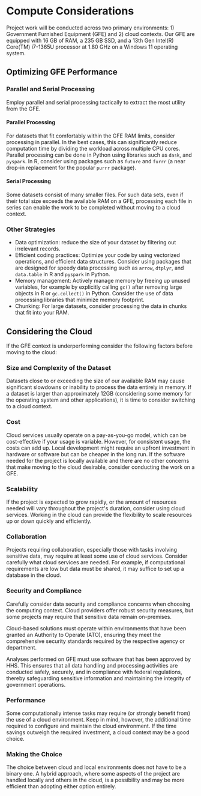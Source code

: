 # Compute Considerations

Project work will be conducted across two primary environments: 1) Government Furnished Equipment (GFE) and 2) cloud contexts. Our GFE are equipped with 16 GB of RAM, a 235 GB SSD, and a 13th Gen Intel(R) Core(TM) i7-1365U processor at 1.80 GHz on a Windows 11 operating system.

## Optimizing GFE Performance

### Parallel and Serial Processing

Employ parallel and serial processing tactically to extract the most utility from the GFE.

#### Parallel Processing

For datasets that fit comfortably within the GFE RAM limits, consider processing in parallel. In the best cases, this can significantly reduce computation time by dividing the workload across multiple CPU cores. Parallel processing can be done in Python using libraries such as `dask`, and `pyspark`. In R, consider using packages such as `future` and `furrr` (a near drop-in replacement for the popular `purrr` package).

#### Serial Processing

Some datasets consist of many smaller files. For such data sets, even if their total size exceeds the available RAM on a GFE, processing each file in series can enable the work to be completed without moving to a cloud context.

### Other Strategies
- Data optimization: reduce the size of your dataset by filtering out irrelevant records.
- Efficient coding practices: Optimize your code by using vectorized operations, and efficient data structures. Consider using packages that are designed for speedy data processing such as `arrow`, `dtplyr`, and `data.table` in R and `pyspark` in Python.
- Memory management: Actively manage memory by freeing up unused variables, for example by explicitly calling `gc()` after removing large objects in R or `gc.collect()` in Python. Consider the use of data processing libraries that minimize memory footprint.
- Chunking: For large datasets, consider processing the data in chunks that fit into your RAM.

## Considering the Cloud

If the GFE context is underperforming consider the following factors before moving to the cloud:

### Size and Complexity of the Dataset

Datasets close to or exceeding the size of our available RAM may cause significant slowdowns or inability to process the data entirely in memory. If a dataset is larger than approximately 12GB (considering some memory for the operating system and other applications), it is time to consider switching to a cloud context.

### Cost 

Cloud services usually operate on a pay-as-you-go model, which can be cost-effective if your usage is variable. However, for consistent usage, the costs can add up. Local development might require an upfront investment in hardware or software but can be cheaper in the long run. If the software needed for the project is locally available and there are no other concerns that make moving to the cloud desirable, consider conducting the work on a GFE.

### Scalability 

If the project is expected to grow rapidly, or the amount of resources needed will vary throughout the project's duration, consider using cloud services. Working in the cloud can provide the flexibility to scale resources up or down quickly and efficiently.

### Collaboration

Projects requiring collaboration, especially those with tasks involving sensitive data, may require at least some use of cloud services. Consider carefully what cloud services are needed. For example, if computational requirements are low but data must be shared, it may suffice to set up a database in the cloud.

### Security and Compliance

Carefully consider data security and compliance concerns when choosing the computing context. Cloud providers offer robust security measures, but some projects may require that sensitive data remain on-premises.

Cloud-based solutions must operate within environments that have been granted an Authority to Operate (ATO), ensuring they meet the comprehensive security standards required by the respective agency or department. 

Analyses performed on GFE must use  software that has been approved by HHS. This ensures that all data handling and processing activities are conducted safely, securely, and in compliance with federal regulations, thereby safeguarding sensitive information and maintaining the integrity of government operations.

### Performance
Some computationally intense tasks may require (or strongly benefit from) the use of a cloud environment. Keep in mind, however, the additional time required to configure and maintain the cloud environment. If the time savings outweigh the required investment, a cloud context may be a good choice.

### Making the Choice

The choice between cloud and local environments does not have to be a binary one. A hybrid approach, where some aspects of the project are handled locally and others in the cloud, is a possibility and may be more efficient than adopting either option entirely.